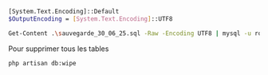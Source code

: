 
```bash
[System.Text.Encoding]::Default
$OutputEncoding = [System.Text.Encoding]::UTF8

Get-Content .\sauvegarde_30_06_25.sql -Raw -Encoding UTF8 | mysql -u root -p solicode_lms
```

Pour supprimer tous les tables 

````
php artisan db:wipe
````